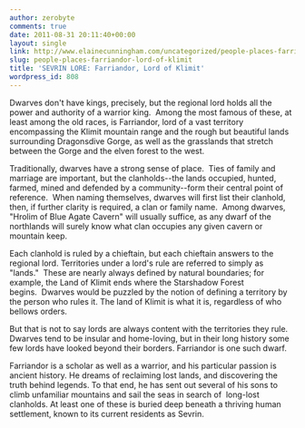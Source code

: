```yaml
---
author: zerobyte
comments: true
date: 2011-08-31 20:11:40+00:00
layout: single
link: http://www.elainecunningham.com/uncategorized/people-places-farriandor-lord-of-klimit/
slug: people-places-farriandor-lord-of-klimit
title: 'SEVRIN LORE: Farriandor, Lord of Klimit'
wordpress_id: 808
---
```


Dwarves don't have kings, precisely, but the regional lord holds all the power and authority of a warrior king.  Among the most famous of these, at least among the old races, is Farriandor, lord of a vast territory encompassing the Klimit mountain range and the rough but beautiful lands surrounding Dragonsdive Gorge, as well as the grasslands that stretch between the Gorge and the elven forest to the west.

Traditionally, dwarves have a strong sense of place.  Ties of family and marriage are important, but the clanholds--the lands occupied, hunted, farmed, mined and defended by a community--form their central point of reference.  When naming themselves, dwarves will first list their clanhold, then, if further clarity is required, a clan or family name.  Among dwarves, "Hrolim of Blue Agate Cavern" will usually suffice, as any dwarf of the northlands will surely know what clan occupies any given cavern or mountain keep.

Each clanhold is ruled by a chieftain, but each chieftain answers to the regional lord. Territories under a lord's rule are referred to simply as "lands."  These are nearly always defined by natural boundaries; for example, the Land of Klimit ends where the Starshadow Forest begins.  Dwarves would be puzzled by the notion of defining a territory by the person who rules it. The land of Klimit is what it is, regardless of who bellows orders.

But that is not to say lords are always content with the territories they rule. Dwarves tend to be insular and home-loving, but in their long history some few lords have looked beyond their borders. Farriandor is one such dwarf.

Farriandor is a scholar as well as a warrior, and his particular passion is ancient history. He dreams of reclaiming lost lands, and discovering the truth behind legends. To that end, he has sent out several of his sons to climb unfamiliar mountains and sail the seas in search of  long-lost clanholds. At least one of these is buried deep beneath a thriving human settlement, known to its current residents as Sevrin.
